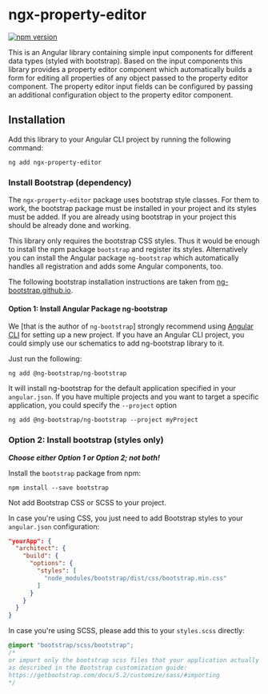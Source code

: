 # ngx-property-editor

[![npm version](https://img.shields.io/npm/v/ngx-property-editor?logo=npm&logoColor=fff)](https://www.npmjs.com/package/ngx-property-editor)

This is an Angular library containing simple input components for different data types
(styled with bootstrap). Based on the input components this library provides a property
editor component which automatically builds a form for editing all properties of any
object passed to the property editor component. The property editor input fields can
be configured by passing an additional configuration object to the property editor
component.


## Installation

Add this library to your Angular CLI project by running the following command:
```console
ng add ngx-property-editor
```


### Install Bootstrap (dependency)

The `ngx-property-editor` package uses bootstrap style classes. For them to work, the
bootstrap package must be installed in your project and its styles must be added. If
you are already using bootstrap in your project this should be already done and working.

This library only requires the bootstrap CSS styles. Thus it would be enough to install
the npm package `bootstrap` and register its styles. Alternatively you can install the
Angular package `ng-bootstrap` which automatically handles all registration and adds
some Angular components, too.

The following bootstrap installation instructions are taken from
[ng-bootstrap.github.io](https://ng-bootstrap.github.io/#/getting-started).

#### Option 1: Install Angular Package ng-bootstrap

We [that is the author of `ng-bootstrap`] strongly recommend using
[Angular CLI](https://cli.angular.io/) for setting up a new project. If you have an
Angular CLI project, you could simply use our schematics to add ng-bootstrap library to it.

Just run the following:
```console
ng add @ng-bootstrap/ng-bootstrap
```

It will install ng-bootstrap for the default application specified in your `angular.json`. If you have multiple projects and you want to target a specific application, you could specify the `--project` option
```console
ng add @ng-bootstrap/ng-bootstrap --project myProject
```

### Option 2: Install bootstrap (styles only)

***Choose either Option 1 or Option 2; not both!***

Install the `bootstrap` package from npm:
```console
npm install --save bootstrap
```

Not add Bootstrap CSS or SCSS to your project.

In case you're using CSS, you just need to add Bootstrap styles to your `angular.json`
configuration:
```json
"yourApp": {
  "architect": {
    "build": {
      "options": {
        "styles": [
          "node_modules/bootstrap/dist/css/bootstrap.min.css"
        ]
      }
    }
  }
}
```

In case you're using SCSS, please add this to your `styles.scss` directly:
```scss
@import "bootstrap/scss/bootstrap";
/*
or import only the bootstrap scss files that your application actually needs,
as described in the Bootstrap customization guide:
https://getbootstrap.com/docs/5.2/customize/sass/#importing
*/
```
